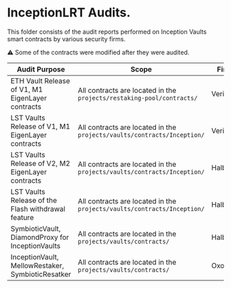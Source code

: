 # InceptionLRT Audits.

This folder consists of the audit reports performed on Inception Vaults smart contracts by various security firms.

⚠️ Some of the contracts were modified after they were audited.

| Audit Purpose                                      | Scope                                                                   | Firm     | Date       |
| -------------------------------------------------- | ----------------------------------------------------------------------- | -------- | ---------- |
| ETH Vault Release of V1, M1 EigenLayer contracts   | All contracts are located in the `projects/restaking-pool/contracts/`   | Veridise | 10.01.2024 |
| LST Vaults Release of V1, M1 EigenLayer contracts  | All contracts are located in the `projects/vaults/contracts/Inception/` | Veridise | 12.01.2024 |
| LST Vaults Release of V2, M2 EigenLayer contracts  | All contracts are located in the `projects/vaults/contracts/Inception/` | Halborn  | 01.05.2024 |
| LST Vaults Release of the Flash withdrawal feature | All contracts are located in the `projects/vaults/contracts/Inception/` | Halborn  | 28.06.2024 |
| SymbioticVault, DiamondProxy for InceptionVaults   | All contracts are located in the `projects/vaults/contracts/`           | Halborn  | 25.10.2024 |
| InceptionVault, MellowRestaker, SymbioticResatker  | All contracts are located in the `projects/vaults/contracts/`           | Oxorio   | 07.03.2025 |